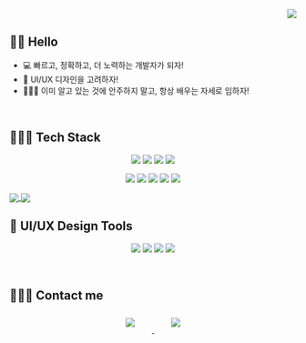 <p align="right">
<a href="https://hits.seeyoufarm.com"><img src="https://hits.seeyoufarm.com/api/count/incr/badge.svg?url=https%3A%2F%2Fgithub.com%2Fredcatsh%2Fsonghee&count_bg=%23DFA5FF&title_bg=%23FFB1D3&icon=github.svg&icon_color=%239DE8FF&title=hits&edge_flat=false"/></a>
</p>


## 👋🏻 Hello

- 💻   빠르고, 정확하고, 더 노력하는 개발자가 되자!
- 🎨   UI/UX 디자인을 고려하자!
- 👩🏻‍🏫   이미 알고 있는 것에 안주하지 말고, 항상 배우는 자세로 임하자!

<br>

## 👩🏻‍💻 Tech Stack 


<p align="center">
    <img src="https://img.shields.io/badge/Javascript-F7DF1E?style=flat-square&logo=javascript&logoColor=white"/>
    <img src="https://img.shields.io/badge/Typescript-3178C6?style=flat-square&logo=typescript&logoColor=white"/>
    <img src="https://img.shields.io/badge/React-61DAFB?style=flat-square&logo=React&logoColor=white"/>    
    <img src="https://img.shields.io/badge/Next.js-000000?style=flat-square&logo=Next.js&logoColor=white"/>
   
</p>
<p align="center">
   <img src="https://img.shields.io/badge/HTML-E34F26?style=flat-square&logo=html5&logoColor=white"/>
    <img src="https://img.shields.io/badge/CSS3-1572B6?style=flat-square&logo=css3&logoColor=white"/>
    <img src="https://img.shields.io/badge/Emotion-FE5196?style=flat-square&logo=emotion&logoColor=white"/>
    <img src="https://img.shields.io/badge/GraphQL-E10098?style=flat-square&logo=graphql&logoColor=white"/>
  <img src="https://img.shields.io/badge/Apollo Client-311C87?style=flat-square&logo=Apollo GraphQL&logoColor=white"/>
  </p>

<a href="https://github.com/anuraghazra/github-readme-stats">
  <img align="center" src="https://github-readme-stats.vercel.app/api/top-langs/?username=redcatsh&langs_count=5">
</a>
<a href="https://github.com/anuraghazra/github-readme-stats">
  <img align="center" src="https://github-readme-stats.vercel.app/api?username=redcatsh&count_private=true&show_icons=true&theme=buefy" />
</a>
<br>

## 🎨 UI/UX Design Tools

<p align="center">
   <img src="https://img.shields.io/badge/Adobe Photoshop-31A8FF?style=flat-square&logo=adobephotoshop&logoColor=white"/>
   <img src="https://img.shields.io/badge/Adobe Illustrator-FF9A00?style=flat-square&logo=adobeillustrator&logoColor=white"/>
   <img src="https://img.shields.io/badge/Adobe XD-FF61F6?style=flat-square&logo=adobexd&logoColor=white"/>
   <img src="https://img.shields.io/badge/Figma-F24E1E?style=flat-square&logo=figma&logoColor=white"/>
  </p>

<br>

## 🙋🏻‍♀️ Contact me

<div align="center">
    <a href="mailto:songhee176@gmail.com">
        <img 
            src="https://img.shields.io/badge/Gmail-D14836?style=for-the-badge&logo=gmail&logoColor=white"
            style="height: auto; margin-left: 20px; margin-right: 20px; padding: 10px;"/>
    </a>
    <a href="https://instagram.com/badassong">
        <img 
            src="https://img.shields.io/badge/Instagram-E4405F?style=for-the-badge&logo=instagram&logoColor=white&link=https://instagram.com/badassong/"
            style="height: auto; margin-left: 20px; margin-right: 20px; padding: 10px;"/>
    </a>
    
</div>
